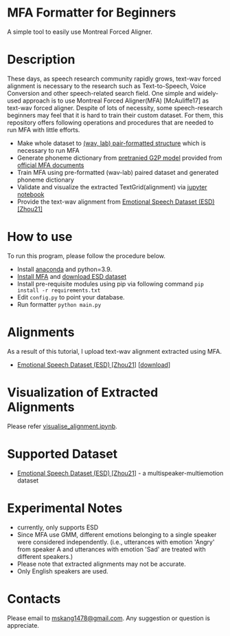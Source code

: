 
# MFA Formatter for Beginners
A simple tool to easily use Montreal Forced Aligner.

# Description
These days, as speech research community rapidly grows, text-wav forced alignment is necessary to the research such as Text-to-Speech, Voice Conversion and other speech-related search field. One simple and widely-used approach is to use Montreal Forced Aligner(MFA) [McAuliffe17] as text-wav forced aligner. Despite of lots of necessity, some speech-research beginners may feel that it is hard to train their custom dataset. For them, this repository offers following operations and procedures that are needed to run MFA with little efforts.
* Make whole dataset to [(wav, lab) pair-formatted structure](https://montreal-forced-aligner.readthedocs.io/en/latest/user_guide/corpus_structure.html#corpus-formats-and-structure) which is necessary to run MFA
* Generate phoneme dictionary from [pretranied G2P model](https://mfa-models.readthedocs.io/en/latest/g2p/English/English%20%28US%29%20ARPA%20G2P%20model%20v2_0_0.html#English%20(US)%20ARPA%20G2P%20model%20v2_0_0) provided from [official MFA documents](https://mfa-models.readthedocs.io/en/latest/g2p/index.html#g2p)
* Train MFA using pre-formatted (wav-lab) paired dataset and generated phoneme dictionary
* Validate and visualize the extracted TextGrid(alignment) via [jupyter notebook](https://github.com/Jackson-Kang/MFAFormatter/blob/main/visualize_alignment.ipynb)
* Provide the text-wav alignment from [Emotional Speech Dataset (ESD) [Zhou21]](https://arxiv.org/abs/2105.14762) 

# How to use
To run this program, please follow the procedure below.
* Install [anaconda](https://www.anaconda.com/) and python=3.9.
* [Install MFA](https://montreal-forced-aligner.readthedocs.io/en/latest/getting_started.html) and [download ESD dataset](https://github.com/HLTSingapore/Emotional-Speech-Data)
* Install pre-requisite modules using pip via following command
```pip install -r requirements.txt```
* Edit `config.py` to point your database.
* Run formatter 
```python main.py```

# Alignments
As a result of this tutorial, I upload text-wav alignment extracted using MFA.
*  [Emotional Speech Dataset (ESD) [Zhou21]](https://arxiv.org/abs/2105.14762) [[download](https://drive.google.com/file/d/11nCL1xUn8D133WHVzLFSB2rplHrXE8xM/view?usp=sharing)]

# Visualization of Extracted Alignments
Please refer [visualise_alignment.ipynb](https://github.com/Jackson-Kang/MFAFormatter/blob/main/visualize_alignment.ipynb).

# Supported Dataset
* [Emotional Speech Dataset (ESD) [Zhou21]](https://arxiv.org/abs/2105.14762) - a multispeaker-multiemotion dataset

# Experimental Notes
* currently, only supports ESD
* Since MFA use GMM, different emotions belonging to a single speaker were considered independently. (i.e., utterances with emotion 'Angry' from speaker A and utterances with emotion 'Sad' are treated with different speakers.)
* Please note that extracted alignments may not be accurate.
* Only English speakers are used.

# Contacts
Please email to mskang1478@gmail.com. Any suggestion or question is appreciate. 



